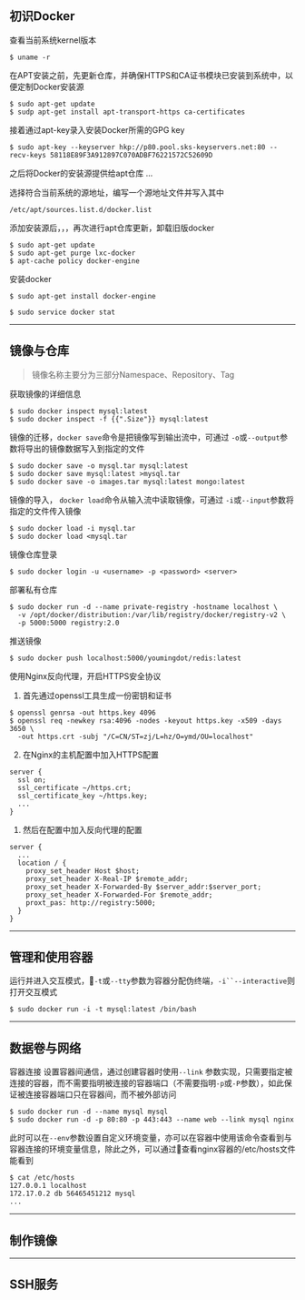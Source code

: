 ## 初识Docker

查看当前系统kernel版本
``` shell
$ uname -r
```

在APT安装之前，先更新仓库，并确保HTTPS和CA证书模块已安装到系统中，以便定制Docker安装源
``` shell
$ sudo apt-get update
$ sudp apt-get install apt-transport-https ca-certificates
```

接着通过apt-key录入安装Docker所需的GPG key
``` shell
$ sudo apt-key --keyserver hkp://p80.pool.sks-keyservers.net:80 --recv-keys 58118E89F3A912897C070ADBF76221572C52609D
```

之后将Docker的安装源提供给apt仓库
...

选择符合当前系统的源地址，编写一个源地址文件并写入其中
``` shell
/etc/apt/sources.list.d/docker.list
```

添加安装源后，，，再次进行apt仓库更新，卸载旧版docker
``` shell
$ sudo apt-get update
$ sudo apt-get purge lxc-docker
$ apt-cache policy docker-engine
```

安装docker
``` shell
$ sudo apt-get install docker-engine

$ sudo service docker stat
```

---

## 镜像与仓库

> 镜像名称主要分为三部分Namespace、Repository、Tag

获取镜像的详细信息
``` shell
$ sudo docker inspect mysql:latest
$ sudo docker inspect -f {{".Size"}} mysql:latest
```

镜像的迁移，`docker save`命令是把镜像写到输出流中，可通过 `-o`或`--output`参数将导出的镜像数据写入到指定的文件
``` shell
$ sudo docker save -o mysql.tar mysql:latest
$ sudo docker save mysql:latest >mysql.tar
$ sudo docker save -o images.tar mysql:latest mongo:latest
```

镜像的导入， `docker load`命令从输入流中读取镜像，可通过 `-i`或`--input`参数将指定的文件传入镜像
``` shell
$ sudo docker load -i mysql.tar
$ sudo docker load <mysql.tar
```

镜像仓库登录
``` shell
$ sudo docker login -u <username> -p <password> <server>
```

部署私有仓库
``` shell
$ sudo docker run -d --name private-registry -hostname localhost \
  -v /opt/docker/distribution:/var/lib/registry/docker/registry-v2 \
  -p 5000:5000 registry:2.0
```

推送镜像
``` shell
$ sudo docker push localhost:5000/youmingdot/redis:latest
```

使用Nginx反向代理，开启HTTPS安全协议
1.  首先通过openssl工具生成一份密钥和证书
``` shell
$ openssl genrsa -out https.key 4096
$ openssl req -newkey rsa:4096 -nodes -keyout https.key -x509 -days 3650 \
  -out https.crt -subj "/C=CN/ST=zj/L=hz/O=ymd/OU=localhost"
```
2. 在Nginx的主机配置中加入HTTPS配置
``` shell
server {
  ssl on;
  ssl_certificate ~/https.crt;
  ssl_certificate_key ~/https.key;
  ...
}
```
1. 然后在配置中加入反向代理的配置
``` shell
server {
  ...
  location / {
    proxy_set_header Host $host;
    proxy_set_header X-Real-IP $remote_addr;
    proxy_set_header X-Forwarded-By $server_addr:$server_port;
    proxy_set_header X-Forwarded-For $remote_addr;
    proxt_pas: http://registry:5000;
  }
}
```

---

## 管理和使用容器

运行并进入交互模式，`-t`或`--tty`参数为容器分配伪终端，`-i``--interactive`则打开交互模式
``` shell
$ sudo docker run -i -t mysql:latest /bin/bash
```

---

## 数据卷与网络

容器连接
设置容器间通信，通过创建容器时使用`--link` 参数实现，只需要指定被连接的容器，而不需要指明被连接的容器端口（不需要指明`-p`或`-P`参数），如此保证被连接容器端口只在容器间，而不被外部访问
``` shell
$ sudo docker run -d --name mysql mysql
$ sudo docker run -d -p 80:80 -p 443:443 --name web --link mysql nginx
```
此时可以在`--env`参数设置自定义环境变量，亦可以在容器中使用该命令查看到与容器连接的环境变量信息，除此之外，可以通过查看nginx容器的/etc/hosts文件能看到
``` shell
$ cat /etc/hosts
127.0.0.1 localhost
172.17.0.2 db 56465451212 mysql
...
```

---

## 制作镜像


---

## SSH服务
